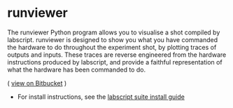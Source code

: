 # runviewer


The runviewer Python program allows you to visualise a shot compiled by labscript. runviewer is designed to show you what you have commanded the hardware to do throughout the experiment shot, by plotting traces of outputs and inputs. These traces are reverse engineered from the hardware instructions produced by labscript, and provide a faithful representation of what the hardware has been commanded to do.

( 
[view on Bitbucket](https://bitbucket.org/labscript_suite/runviewer)
)

   * For install instructions, see the [labscript suite install guide](https://bitbucket.org/labscript_suite/install-guide)
